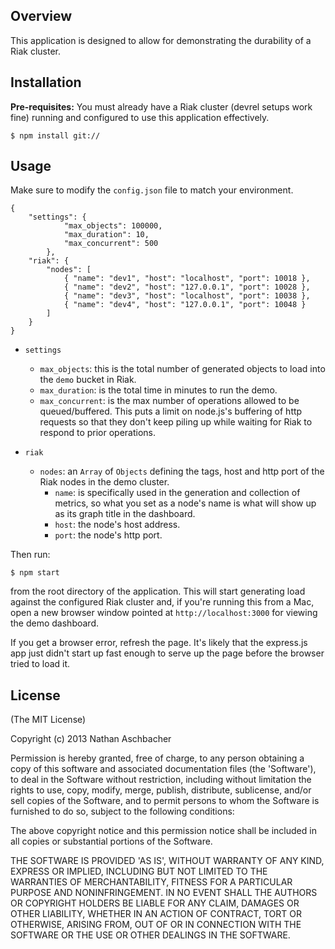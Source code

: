 ## Overview

This application is designed to allow for demonstrating the durability of a Riak cluster.

## Installation

**Pre-requisites:** You must already have a Riak cluster (devrel setups work fine) running and configured to use this application effectively.

	$ npm install git://

## Usage

Make sure to modify the `config.json` file to match your environment.

```
{
	"settings": {
			"max_objects": 100000,
			"max_duration": 10,
			"max_concurrent": 500
		},
	"riak": {
		"nodes": [
			{ "name": "dev1", "host": "localhost", "port": 10018 },
			{ "name": "dev2", "host": "127.0.0.1", "port": 10028 },
			{ "name": "dev3", "host": "localhost", "port": 10038 },
			{ "name": "dev4", "host": "127.0.0.1", "port": 10048 }
		]
	}
}
```

* `settings`
    * `max_objects`: this is the total number of generated objects to load into the `demo` bucket in Riak.
    * `max_duration`: is the total time in minutes to run the demo.
    * `max_concurrent`: is the max number of operations allowed to be queued/buffered.  This puts a limit on node.js's buffering of http requests so that they don't keep piling up while waiting for Riak to respond to prior operations.

* `riak`
    * `nodes`: an `Array` of `Objects` defining the tags, host and http port of the Riak nodes in the demo cluster.
        * `name`: is specifically used in the generation and collection of metrics, so what you set as a node's name is what will show up as its graph title in the dashboard.
        * `host`: the node's host address.
        * `port`: the node's http port.


Then run: 

    $ npm start 
    
from the root directory of the application.  This will start generating load against the configured Riak cluster and, if you're running this from a Mac, open a new browser window pointed at `http://localhost:3000` for viewing the demo dashboard.  

If you get a browser error, refresh the page.  It's likely that the express.js app just didn't start up fast enough to serve up the page before the browser tried to load it.

## License

(The MIT License)

Copyright (c) 2013 Nathan Aschbacher

Permission is hereby granted, free of charge, to any person obtaining
a copy of this software and associated documentation files (the
'Software'), to deal in the Software without restriction, including
without limitation the rights to use, copy, modify, merge, publish,
distribute, sublicense, and/or sell copies of the Software, and to
permit persons to whom the Software is furnished to do so, subject to
the following conditions:

The above copyright notice and this permission notice shall be
included in all copies or substantial portions of the Software.

THE SOFTWARE IS PROVIDED 'AS IS', WITHOUT WARRANTY OF ANY KIND,
EXPRESS OR IMPLIED, INCLUDING BUT NOT LIMITED TO THE WARRANTIES OF
MERCHANTABILITY, FITNESS FOR A PARTICULAR PURPOSE AND NONINFRINGEMENT.
IN NO EVENT SHALL THE AUTHORS OR COPYRIGHT HOLDERS BE LIABLE FOR ANY
CLAIM, DAMAGES OR OTHER LIABILITY, WHETHER IN AN ACTION OF CONTRACT,
TORT OR OTHERWISE, ARISING FROM, OUT OF OR IN CONNECTION WITH THE
SOFTWARE OR THE USE OR OTHER DEALINGS IN THE SOFTWARE.